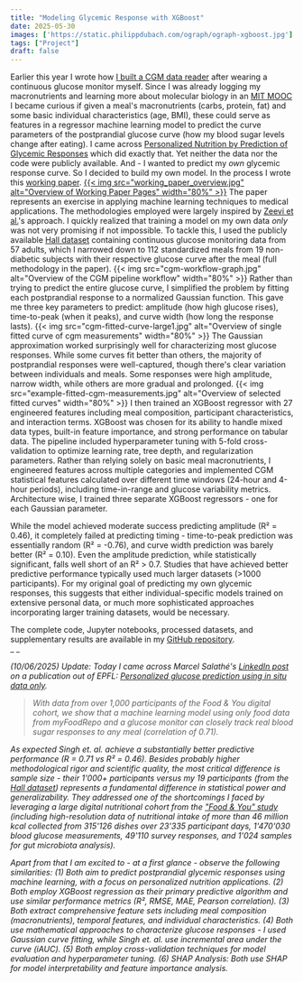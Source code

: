 ```yaml
---
title: "Modeling Glycemic Response with XGBoost"
date: 2025-05-30
images: ['https://static.philippdubach.com/ograph/ograph-xgboost.jpg']
tags: ["Project"]
draft: false
---
```


Earlier this year I wrote how [I built a CGM data reader](/2025/01/02/i-built-a-cgm-data-reader/) after wearing a continuous glucose monitor myself. Since I was already logging my macronutrients and learning more about molecular biology in an [MIT MOOC](https://ocw.mit.edu/courses/res-7-008-7-28x-molecular-biology/) I became curious if given a meal's macronutrients (carbs, protein, fat) and some basic individual characteristics (age, BMI), these could serve as features in a regressor machine learning model to predict the curve parameters of the postprandial glucose curve (how my blood sugar levels change after eating). I came across [Personalized Nutrition by Prediction of Glycemic Responses](https://www.cell.com/cell/fulltext/S0092-8674(15)01481-6?_returnURL=https%3A%2F%2Flinkinghub.elsevier.com%2Fretrieve%2Fpii%2FS0092867415014816%3Fshowall%3Dtrue) which did exactly that. Yet neither the data nor the code were publicly available. And - I wanted to predict my _own_ glycemic response curve. So I decided to build my own model. In the process I wrote this [working paper](https://static.philippdubach.com/pdf/Modeling_Postprandial_Glycemic_Response_in_Non_Diabetic_Adults_Using_XGBRegressor.pdf).
<a href="https://static.philippdubach.com/pdf/Modeling_Postprandial_Glycemic_Response_in_Non_Diabetic_Adults_Using_XGBRegressor.pdf">
{{< img src="working_paper_overview.jpg" alt="Overview of Working Paper Pages" width="80%" >}}</a>
The paper represents an exercise in applying machine learning techniques to medical applications. The methodologies employed were largely inspired by [Zeevi et al.](https://www.cell.com/cell/fulltext/S0092-8674(15)01481-6?_returnURL=https%3A%2F%2Flinkinghub.elsevier.com%2Fretrieve%2Fpii%2FS0092867415014816%3Fshowall%3Dtrue)'s approach. I quickly realized that training a model on my own data _only_ was not very promising if not impossible. To tackle this, I used the publicly available [Hall dataset](https://journals.plos.org/plosbiology/article?id=10.1371/journal.pbio.2005143) containing continuous glucose monitoring data from 57 adults, which I narrowed down to 112 standardized meals from 19 non-diabetic subjects with their respective glucose curve after the meal (full methodology in the paper).
{{< img src="cgm-workflow-graph.jpg" alt="Overview of the CGM pipeline workflow" width="80%" >}}
Rather than trying to predict the entire glucose curve, I simplified the problem by fitting each postprandial response to a normalized Gaussian function. This gave me three key parameters to predict: amplitude (how high glucose rises), time-to-peak (when it peaks), and curve width (how long the response lasts). 
{{< img src="cgm-fitted-curve-large1.jpg" alt="Overview of single fitted curve of cgm measurements" width="80%" >}}
The Gaussian approximation worked surprisingly well for characterizing most glucose responses. While some curves fit better than others, the majority of postprandial responses were well-captured, though there's clear variation between individuals and meals. Some responses were high amplitude, narrow width, while others are more gradual and prolonged. 
{{< img src="example-fitted-cgm-measurements.jpg" alt="Overview of selected fitted curves" width="80%" >}}
I then trained an XGBoost regressor with 27 engineered features including meal composition, participant characteristics, and interaction terms. XGBoost was chosen for its ability to handle mixed data types, built-in feature importance, and strong performance on tabular data. The pipeline included hyperparameter tuning with 5-fold cross-validation to optimize learning rate, tree depth, and regularization parameters. Rather than relying solely on basic meal macronutrients, I engineered features across multiple categories and implemented CGM statistical features calculated over different time windows (24-hour and 4-hour periods), including time-in-range and glucose variability metrics. Architecture wise, I trained three separate XGBoost regressors - one for each Gaussian parameter. 

While the model achieved moderate success predicting amplitude (R² = 0.46), it completely failed at predicting timing - time-to-peak prediction was essentially random (R² = -0.76), and curve width prediction was barely better (R² = 0.10). Even the amplitude prediction, while statistically significant, falls well short of an R² > 0.7. Studies that have achieved better predictive performance typically used much larger datasets (>1000 participants). For my original goal of predicting my own glycemic responses, this suggests that either individual-specific models trained on extensive personal data, or much more sophisticated approaches incorporating larger training datasets, would be necessary. 

The complete code, Jupyter notebooks, processed datasets, and supplementary results are available in my [GitHub repository](https://github.com/philippdubach/glucose-response-analysis).
<br>_ _

_(10/06/2025) Update: Today I came across Marcel Salathé's [LinkedIn post](https://www.linkedin.com/posts/salathe_myfoodrepo-digitalhealth-precisionnutrition-activity-7337806988082393088-2Lsu?utm_source=share&utm_medium=member_ios&rcm=ACoAADeInT4BJMhtg5DSjxX1jVtIAs5w_KxZm-g) on a publication out of EPFL: [Personalized glucose prediction using in situ data only](https://www.frontiersin.org/journals/nutrition/articles/10.3389/fnut.2025.1539118/full)._

> _With data from over 1,000 participants of the Food & You digital cohort, we show that a machine learning model using only food data from myFoodRepo and a glucose monitor can closely track real blood sugar responses to any meal (correlation of 0.71)._

_As expected Singh et. al. achieve a substantially better predictive performance (R = 0.71 vs R² = 0.46). Besides probably higher methodological rigor and scientific quality, the most critical difference is sample size - their 1'000+ participants versus my 19 participants (from the [Hall dataset](https://journals.plos.org/plosbiology/article?id=10.1371/journal.pbio.2005143)) represents a fundamental difference in statistical power and generalizability. They addressed one of the shortcomings I faced by leveraging a large digital nutritional cohort from the ["Food & You" study](https://pubmed.ncbi.nlm.nih.gov/38033170/) (including high-resolution data of nutritional intake of more than 46 million kcal collected from 315'126 dishes over 23'335 participant days, 1'470'030 blood glucose measurements, 49'110 survey responses, and 1'024 samples for gut microbiota analysis)._

_Apart from that I am excited to - at a first glance - observe the following similarities:
(1) Both aim to predict postprandial glycemic responses using machine learning, with a focus on personalized nutrition applications.
(2) Both employ XGBoost regression as their primary predictive algorithm and use similar performance metrics (R², RMSE, MAE, Pearson correlation).
(3) Both extract comprehensive feature sets including meal composition (macronutrients), temporal features, and individual characteristics.
(4) Both use mathematical approaches to characterize glucose responses - I used Gaussian curve fitting, while Singh et. al. use incremental area under the curve (iAUC).
(5) Both employ cross-validation techniques for model evaluation and hyperparameter tuning.
(6) SHAP Analysis: Both use SHAP for model interpretability and feature importance analysis._